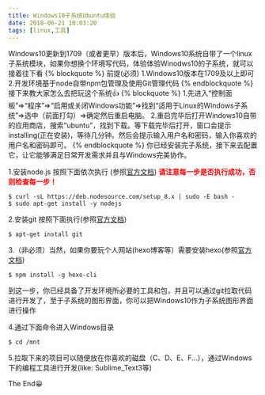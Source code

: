 ```yaml
---
title: Windows10子系统Ubuntu体验
date: 2018-06-21 10:03:20
tags: [linux,工具]
---
```

Windows10更新到1709（或者更早）版本后，Windows10系统自带了一个linux子系统模块，如果你想换个环境写代码，体验体验Winodws10的子系统，就可以接着往下看
{% blockquote %}
前提(必须)
1.Windows10版本在1709及以上即可
2.开发环境基于node自带npm包管理及使用Git管理代码
{% endblockquote %}
接下来教大家怎么去把玩这个系统👍
{% blockquote %}
1.先进入“控制面板”=>“程序”=>“启用或关闭Windows功能”=>找到“适用于Linux的Windows子系统”=>选中（前面打勾）=>确定然后重启电脑。
2.重启完毕后打开Windows10自带的应用商店，搜索“ubuntu”，找到下载。等下载完毕后打开，窗口会提示installing(正在安装)，等待几分钟。然后会提示输入用户名和密码，输入你喜欢的用户名和密码即可。
{% endblockquote %}
你已经安装完子系统，接下来去配置它，让它能够满足日常开发需求并且与Windows完美协作。

1.安装node.js 按照下面依次执行 (参照[官方文档](https://nodejs.org/en/download/package-manager/))  <b style="color: red">请注意每一步是否执行成功，否则检查每一步！</b>
```shell
$ curl -sL https://deb.nodesource.com/setup_8.x | sudo -E bash -
$ sudo apt-get install -y nodejs
```
2.安装git 按照下面执行(参照[官方文档](https://git-scm.com/download/linux))
```shell
$ apt-get install git
```
3.（非必须）当然，如果你要玩个人网站(hexo博客等）需要安装hexo(参照[官方文档](https://hexo.io/zh-cn/docs/index.html))
```shell
$ npm install -g hexo-cli
```
到这一步，你已经具备了开发环境所必要的工具和包，并且可以通过git拉取代码进行开发了，至于子系统的图形界面，你可以把Windows10作为子系统图形界面进行操作

4.通过下面命令进入Windows目录
```shell
$ cd /mnt
```
5.拉取下来的项目可以随便放在你喜欢的磁盘（C、D、E、F...），通过Windows下的编程工具进行开发(like: Sublime_Text3等)

The End😀

